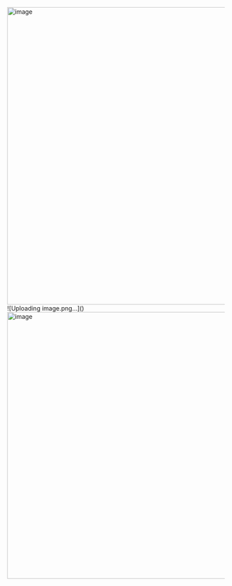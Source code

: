 <img width="1360" height="688" alt="image" src="https://github.com/user-attachments/assets/4fe871e4-f757-4d8b-b227-252fc96303f9" />
![Uploading image.png…]()
<img width="1291" height="617" alt="image" src="https://github.com/user-attachments/assets/d7c9a16c-05a9-4bbf-91a4-1a897ce97e15" />

